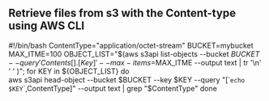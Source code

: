 ## Retrieve files from s3 with the Content-type using AWS CLI



#!/bin/bash
ContentType="application/octet-stream"
BUCKET=mybucket
MAX_ITME=100 
OBJECT_LIST="$(aws s3api list-objects --bucket $BUCKET --query 'Contents[].[Key]' --max-items=$MAX_ITME --output text | tr '\n' ' ' )"; 
for KEY in ${OBJECT_LIST}
do  
aws s3api head-object --bucket $BUCKET --key $KEY --query "[\``echo $KEY`\`,ContentType]"  --output text | grep "$ContentType"
done  

